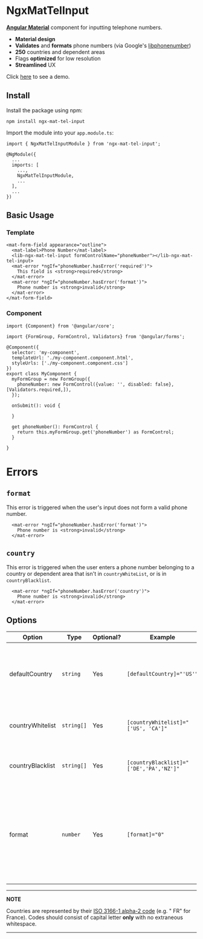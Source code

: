# NgxMatTelInput

**[Angular Material](https://material.angular.io/)** component for inputting telephone numbers.

* **Material design**
* **Validates** and **formats** phone numbers (via Google's [libphonenumber](https://github.com/google/libphonenumber))
* **250** countries and dependent areas
* Flags **optimized** for low resolution
* **Streamlined** UX

Click [here](https://ngx-mat-tel-input.web.app/) to see a demo.

## Install

Install the package using npm:

    npm install ngx-mat-tel-input

Import the module into your `app.module.ts`:

    import { NgxMatTelInputModule } from 'ngx-mat-tel-input';

    @NgModule({
      ...
      imports: [
        ...,
        NgxMatTelInputModule,
        ...
      ],
      ...
    })

## Basic Usage

### Template

    <mat-form-field appearance="outline">
      <mat-label>Phone Number</mat-label>
      <lib-ngx-mat-tel-input formControlName="phoneNumber"></lib-ngx-mat-tel-input>
      <mat-error *ngIf="phoneNumber.hasError('required')">
        This field is <strong>required</strong>
      </mat-error>
      <mat-error *ngIf="phoneNumber.hasError('format')">
        Phone number is <strong>invalid</strong>
      </mat-error>
    </mat-form-field>

### Component

    import {Component} from '@angular/core';
    
    import {FormGroup, FormControl, Validators} from '@angular/forms';
    
    @Component({
      selector: 'my-component',
      templateUrl: './my-component.component.html',
      styleUrls: ['./my-component.component.css']
    })
    export class MyComponent { 
      myFormGroup = new FormGroup({
        phoneNumber: new FormControl({value: '', disabled: false}, [Validators.required,]),
      });
    
      onSubmit(): void {
    
      }
    
      get phoneNumber(): FormControl {
        return this.myFormGroup.get('phoneNumber') as FormControl;
      }
    
    }

# Errors

## `format`

This error is triggered when the user's input does not form a valid phone number.

      <mat-error *ngIf="phoneNumber.hasError('format')">
        Phone number is <strong>invalid</strong>
      </mat-error>

## `country`

This error is triggered when the user enters a phone number belonging to a country or dependent area that isn't
in `countryWhiteList`, or is in `countryBlacklist`.

      <mat-error *ngIf="phoneNumber.hasError('country')">
        Phone number is <strong>invalid</strong>
      </mat-error>

## Options

| Option           | Type       | Optional? | Example                                 | Default     | Description                                                                                                                                                                              |
|------------------|------------|-----------|-----------------------------------------|-------------|------------------------------------------------------------------------------------------------------------------------------------------------------------------------------------------|
| defaultCountry   | `string`   | Yes       | `[defaultCountry]="'US'"`               | `undefined` | The country to be selected by default in the country picker. If omitted, the default will be the first country in English alphabetical order (Afghanistan).                              |
| countryWhitelist | `string[]` | Yes       | `[countryWhitelist]="['US', 'CA']"`     | `undefined` | List of countries to **include** in the country picker. If omitted all countries are displayed.                                                                                          |
| countryBlacklist | `string[]` | Yes       | `[countryBlacklist]="['DE','PA','NZ']"` | `undefined` | List of countries to **exclude** from the country picker. If omitted all countries are displayed.                                                                                        |
| format           | `number`   | Yes       | `[format]="0"`                          | `0`         | The format of the phone number written to form control named "phoneNumber".<ul><li>0 - E164 *(Recommended)*</li><li>1 - INTERNATIONAL</li><li>2 - NATIONAL</li><li>3 - RFC3966</li></ul> |

---
**NOTE**

Countries are represented by their [ISO 3166-1 alpha-2 code](https://en.wikipedia.org/wiki/ISO_3166-1_alpha-2) (e.g. "
FR" for France). Codes should consist of capital letter **only** with no extraneous whitespace.

---
